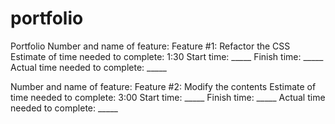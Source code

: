 # portfolio
Portfolio
Number and name of feature: Feature #1: Refactor the CSS
Estimate of time needed to complete: 1:30
Start time: _____
Finish time: _____
Actual time needed to complete: _____

Number and name of feature: Feature #2: Modify the contents
Estimate of time needed to complete: 3:00
Start time: _____
Finish time: _____
Actual time needed to complete: _____

